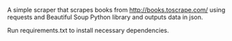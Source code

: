 A simple scraper that scrapes books from http://books.toscrape.com/ using requests and Beautiful Soup Python library and outputs data in json.

Run requirements.txt to install necessary dependencies.
